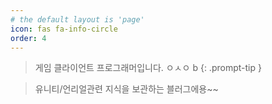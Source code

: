 ```yaml
---
# the default layout is 'page'
icon: fas fa-info-circle
order: 4
---
```


> 게임 클라이언트 프로그래머입니다. ㅇㅅㅇ b {: .prompt-tip }

> 유니티/언리얼관련 지식을 보관하는 블러그에용~~
